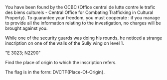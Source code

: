 You have been found by the OCBC (Office central de lutte contre le trafic des biens culturels - Central Office for Combating Trafficking in Cultural Property). To guarantee your freedom, you must cooperate : if you manage to provide all the information relating to the investigation, no charges will be brought against you.

While one of the security guards was doing his rounds, he noticed a strange inscription on one of the walls of the Sully wing on level 1.

"E 3023; N2290"

Find the place of origin to which the inscription refers.

The flag is in the form: DVCTF{Place-Of-Origin}.
